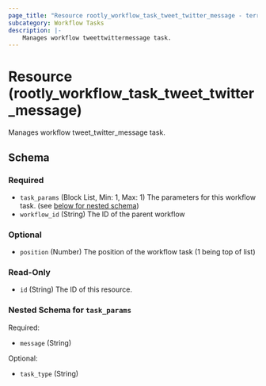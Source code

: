 ```yaml
---
page_title: "Resource rootly_workflow_task_tweet_twitter_message - terraform-provider-rootly"
subcategory: Workflow Tasks
description: |-
    Manages workflow tweettwittermessage task.
---
```


# Resource (rootly_workflow_task_tweet_twitter_message)

Manages workflow tweet_twitter_message task.



<!-- schema generated by tfplugindocs -->
## Schema

### Required

- `task_params` (Block List, Min: 1, Max: 1) The parameters for this workflow task. (see [below for nested schema](#nestedblock--task_params))
- `workflow_id` (String) The ID of the parent workflow

### Optional

- `position` (Number) The position of the workflow task (1 being top of list)

### Read-Only

- `id` (String) The ID of this resource.

<a id="nestedblock--task_params"></a>
### Nested Schema for `task_params`

Required:

- `message` (String)

Optional:

- `task_type` (String)
